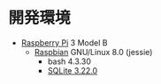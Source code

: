# 開発環境

* [Raspberry Pi](https://ja.wikipedia.org/wiki/Raspberry_Pi) 3 Model B
    * [Raspbian](http://ytyaru.hatenablog.com/entry/2016/12/01/100000) GNU/Linux 8.0 (jessie)
        * bash 4.3.30
        * [SQLite 3.22.0](http://ytyaru.hatenablog.com/entry/2019/01/30/000000)

